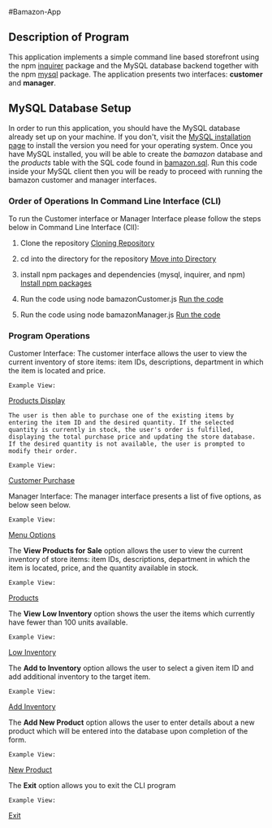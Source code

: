 #Bamazon-App
## Description of Program

This application implements a simple command line based storefront using the npm [inquirer](https://www.npmjs.com/package/inquirer) package and the MySQL database backend together with the npm [mysql](https://www.npmjs.com/package/mysql) package. The application presents two interfaces: **customer** and **manager**.

## MySQL Database Setup

In order to run this application, you should have the MySQL database already set up on your machine. If you don't, visit the [MySQL installation page](https://dev.mysql.com/doc/refman/5.6/en/installing.html) to install the version you need for your operating system. Once you have MySQL installed, you will be able to create the *bamazon* database and the *products* table with the SQL code found in [bamazon.sql](bamazon.sql). Run this code inside your MySQL client then you will be ready to proceed with running the bamazon customer and manager interfaces.

### Order of Operations In Command Line Interface (CLI)

To run the Customer interface or Manager Interface please follow the steps below in Command Line Interface (ClI):

1. Clone the repository 
    [Cloning Repository](screenshots/cloneRepo.png)

2. cd into the directory for the repository
    [Move into Directory](screenshots/moveDirectory.png)

3. install npm packages and dependencies (mysql, inquirer, and npm)
    [Install npm packages](screenshots/packagesInstall.png)

4. Run the code using node bamazonCustomer.js
    [Run the code](screenshots/runCustomer.png)

5. Run the code using node bamazonManager.js
    [Run the code](screenshots/runManager.png)


### Program Operations

Customer Interface:
    The customer interface allows the user to view the current inventory of store items: item IDs, descriptions, department in which the item is located and price. 

    Example View:
[Products Display](screenshots/productsDisplay.png)  

    The user is then able to purchase one of the existing items by entering the item ID and the desired quantity. If the selected quantity is currently in stock, the user's order is fulfilled, displaying the total purchase price and updating the store database. If the desired quantity is not available, the user is prompted to modify their order.

    Example View:
[Customer Purchase](screenshots/custPurchaseDisplay.png)

Manager Interface:
    The manager interface presents a list of five options, as below seen below. 

    Example View:
[Menu Options](screenshots/menuOptions.png)
	

 
The **View Products for Sale** option allows the user to view the current inventory of store items: item IDs, descriptions, department in which the item is located, price, and the quantity available in stock. 

    Example View:
[Products](screenshots/viewProducts.png)

The **View Low Inventory** option shows the user the items which currently have fewer than 100 units available.

    Example View:
[Low Inventory](screenshots/viewLowInventory.png)    

    
The **Add to Inventory** option allows the user to select a given item ID and add additional inventory to the target item.

    Example View:
[Add Inventory](screenshots/updateInventory.png)

The **Add New Product** option allows the user to enter details about a new product which will be entered into the database upon completion of the form.

    Example View:
[New Product](screenshots/newProduct.png)

The **Exit** option allows you to exit the CLI program

    Example View:
[Exit](screenshots/exit.png)





